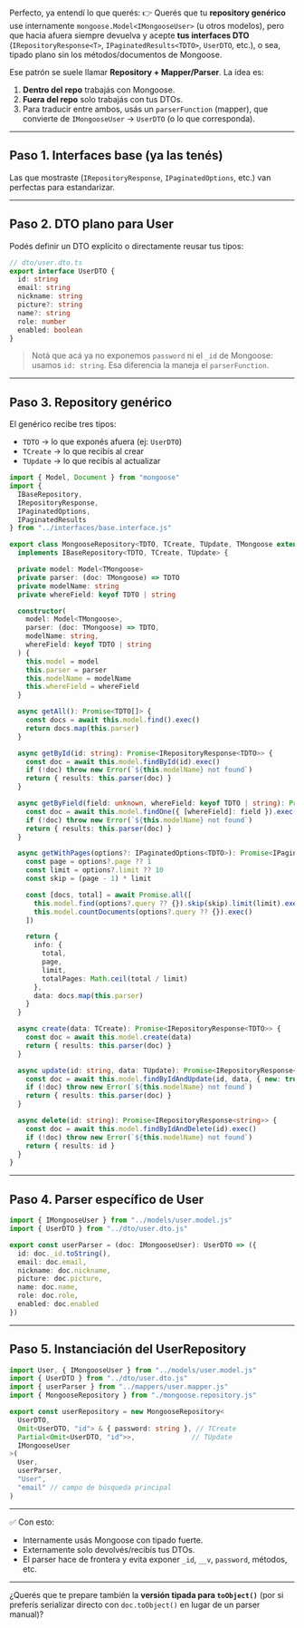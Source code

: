 Perfecto, ya entendí lo que querés:
👉 Querés que tu **repository genérico** use internamente `mongoose.Model<IMongooseUser>` (u otros modelos), pero que hacia afuera siempre devuelva y acepte **tus interfaces DTO** (`IRepositoryResponse<T>`, `IPaginatedResults<TDTO>`, `UserDTO`, etc.), o sea, tipado plano sin los métodos/documentos de Mongoose.

Ese patrón se suele llamar **Repository + Mapper/Parser**. La idea es:

1. **Dentro del repo** trabajás con Mongoose.
2. **Fuera del repo** solo trabajás con tus DTOs.
3. Para traducir entre ambos, usás un `parserFunction` (mapper), que convierte de `IMongooseUser` → `UserDTO` (o lo que corresponda).

---

## Paso 1. Interfaces base (ya las tenés)

Las que mostraste (`IRepositoryResponse`, `IPaginatedOptions`, etc.) van perfectas para estandarizar.

---

## Paso 2. DTO plano para User

Podés definir un DTO explícito o directamente reusar tus tipos:

```ts
// dto/user.dto.ts
export interface UserDTO {
  id: string
  email: string
  nickname: string
  picture?: string
  name?: string
  role: number
  enabled: boolean
}
```

> Notá que acá ya no exponemos `password` ni el `_id` de Mongoose: usamos `id: string`.
> Esa diferencia la maneja el `parserFunction`.

---

## Paso 3. Repository genérico

El genérico recibe tres tipos:

* `TDTO` → lo que exponés afuera (ej: `UserDTO`)
* `TCreate` → lo que recibís al crear
* `TUpdate` → lo que recibís al actualizar

```ts
import { Model, Document } from "mongoose"
import {
  IBaseRepository,
  IRepositoryResponse,
  IPaginatedOptions,
  IPaginatedResults
} from "../interfaces/base.interface.js"

export class MongooseRepository<TDTO, TCreate, TUpdate, TMongoose extends Document>
  implements IBaseRepository<TDTO, TCreate, TUpdate> {

  private model: Model<TMongoose>
  private parser: (doc: TMongoose) => TDTO
  private modelName: string
  private whereField: keyof TDTO | string

  constructor(
    model: Model<TMongoose>,
    parser: (doc: TMongoose) => TDTO,
    modelName: string,
    whereField: keyof TDTO | string
  ) {
    this.model = model
    this.parser = parser
    this.modelName = modelName
    this.whereField = whereField
  }

  async getAll(): Promise<TDTO[]> {
    const docs = await this.model.find().exec()
    return docs.map(this.parser)
  }

  async getById(id: string): Promise<IRepositoryResponse<TDTO>> {
    const doc = await this.model.findById(id).exec()
    if (!doc) throw new Error(`${this.modelName} not found`)
    return { results: this.parser(doc) }
  }

  async getByField(field: unknown, whereField: keyof TDTO | string): Promise<IRepositoryResponse<TDTO>> {
    const doc = await this.model.findOne({ [whereField]: field }).exec()
    if (!doc) throw new Error(`${this.modelName} not found`)
    return { results: this.parser(doc) }
  }

  async getWithPages(options?: IPaginatedOptions<TDTO>): Promise<IPaginatedResults<TDTO>> {
    const page = options?.page ?? 1
    const limit = options?.limit ?? 10
    const skip = (page - 1) * limit

    const [docs, total] = await Promise.all([
      this.model.find(options?.query ?? {}).skip(skip).limit(limit).exec(),
      this.model.countDocuments(options?.query ?? {}).exec()
    ])

    return {
      info: {
        total,
        page,
        limit,
        totalPages: Math.ceil(total / limit)
      },
      data: docs.map(this.parser)
    }
  }

  async create(data: TCreate): Promise<IRepositoryResponse<TDTO>> {
    const doc = await this.model.create(data)
    return { results: this.parser(doc) }
  }

  async update(id: string, data: TUpdate): Promise<IRepositoryResponse<TDTO>> {
    const doc = await this.model.findByIdAndUpdate(id, data, { new: true }).exec()
    if (!doc) throw new Error(`${this.modelName} not found`)
    return { results: this.parser(doc) }
  }

  async delete(id: string): Promise<IRepositoryResponse<string>> {
    const doc = await this.model.findByIdAndDelete(id).exec()
    if (!doc) throw new Error(`${this.modelName} not found`)
    return { results: id }
  }
}
```

---

## Paso 4. Parser específico de User

```ts
import { IMongooseUser } from "../models/user.model.js"
import { UserDTO } from "../dto/user.dto.js"

export const userParser = (doc: IMongooseUser): UserDTO => ({
  id: doc._id.toString(),
  email: doc.email,
  nickname: doc.nickname,
  picture: doc.picture,
  name: doc.name,
  role: doc.role,
  enabled: doc.enabled
})
```

---

## Paso 5. Instanciación del UserRepository

```ts
import User, { IMongooseUser } from "../models/user.model.js"
import { UserDTO } from "../dto/user.dto.js"
import { userParser } from "../mappers/user.mapper.js"
import { MongooseRepository } from "./mongoose.repository.js"

export const userRepository = new MongooseRepository<
  UserDTO,
  Omit<UserDTO, "id"> & { password: string }, // TCreate
  Partial<Omit<UserDTO, "id">>,              // TUpdate
  IMongooseUser
>(
  User,
  userParser,
  "User",
  "email" // campo de búsqueda principal
)
```

---

✅ Con esto:

* Internamente usás Mongoose con tipado fuerte.
* Externamente solo devolvés/recibís tus DTOs.
* El parser hace de frontera y evita exponer `_id`, `__v`, `password`, métodos, etc.

---

¿Querés que te prepare también la **versión tipada para `toObject()`** (por si preferís serializar directo con `doc.toObject()` en lugar de un parser manual)?
